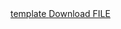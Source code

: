 



<a href="https://raw.githubusercontent.com/andyliza/AWS-security-workshop-200-EN/master/CloudFormation/securityworkshop.template" download>
template
</a>
<a id="raw-url" href="https://raw.githubusercontent.com/andyliza/AWS-security-workshop-200-EN/master/CloudFormation/securityworkshop.template">Download FILE</a>
